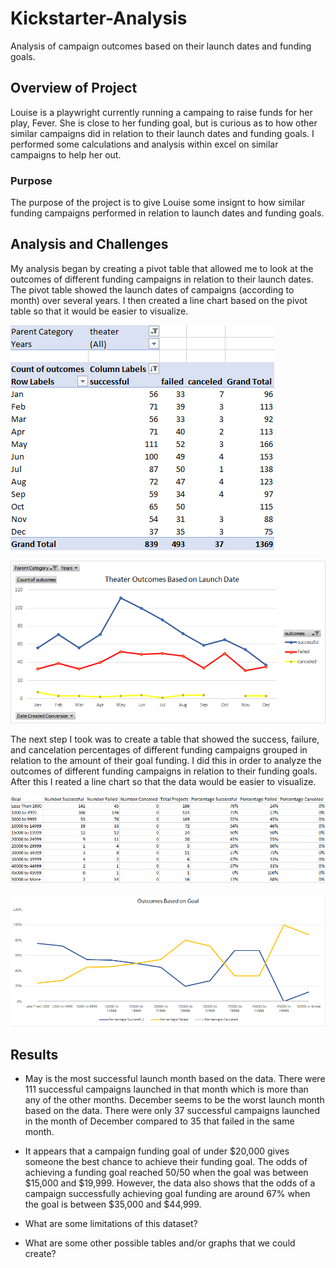 # Kickstarter-Analysis
Analysis of campaign outcomes based on their launch dates and funding goals.

## Overview of Project
Louise is a playwright currently running a campaing to raise funds for her play, Fever. She is close to her funding goal, but is curious as to how other similar campaigns did in relation to their launch dates and funding goals. I performed some calculations and analysis within excel on similar campaigns to help her out.

### Purpose
The purpose of the project is to give Louise some insignt to how similar funding campaigns performed in relation to launch dates and funding goals.

## Analysis and Challenges
My analysis began by creating a pivot table that allowed me to look at the outcomes of different funding campaigns in relation to their launch dates. The pivot table showed the launch dates of campaigns (according to month) over several years. I then created a line chart based on the pivot table so that it would be easier to visualize.

![Theater Outcomes Based on Launch.png](https://github.com/BradWC94/Kickstarter-Analysis/blob/main/Theater%20Outcomes%20Based%20on%20Launch%20Date.png) 

![Theater_Outcomes_vs_Launch.png](https://github.com/BradWC94/Kickstarter-Analysis/blob/main/resources/Theater_Outcomes_vs_Launch.png) 


The next step I took was to create a table that showed the success, failure, and cancelation percentages of different funding campaigns grouped in relation to the amount of their goal funding. I did this in order to analyze the outcomes of different funding campaigns in relation to their funding goals. After this I reated a line chart so that the data would be easier to visualize.

![Theater Outcomes Based on Goals.png](https://github.com/BradWC94/Kickstarter-Analysis/blob/main/Theater%20Outcomes%20Based%20on%20Goals.png)

![Outcomes_vs_Goals.png](https://github.com/BradWC94/Kickstarter-Analysis/blob/main/resources/Outcomes_vs_Goals.png)

## Results
- May is the most successful launch month based on the data. There were 111 successful campaigns launched in that month which is more than any of the other months. December seems to be the worst launch month based on the data. There were only 37 successful campaigns launched in the month of December compared to 35 that failed in the same month.

- It appears that a campaign funding goal of under $20,000 gives someone the best chance to achieve their funding goal. The odds of achieving a funding goal reached 50/50 when the goal was between $15,000 and $19,999. However, the data also shows that the odds of a campaign successfully achieving goal funding are around 67% when the goal is between $35,000 and $44,999.

- What are some limitations of this dataset?

- What are some other possible tables and/or graphs that we could create?
